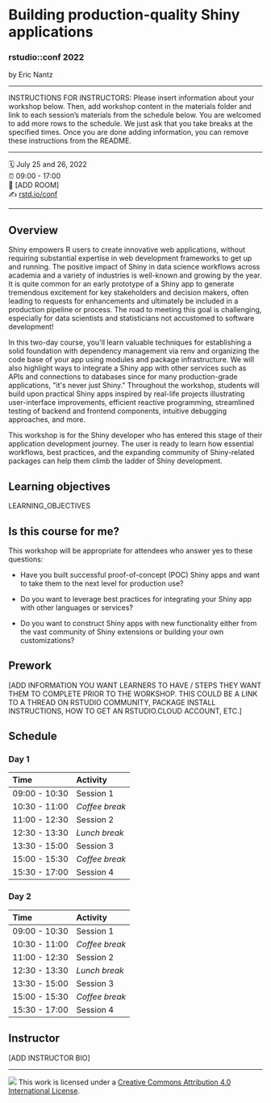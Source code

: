 Building production-quality Shiny applications
================

### rstudio::conf 2022

by Eric Nantz

-----

INSTRUCTIONS FOR INSTRUCTORS: Please insert information about your
workshop below. Then, add workshop content in the materials folder and
link to each session’s materials from the schedule below. You are
welcomed to add more rows to the schedule. We just ask that you take
breaks at the specified times. Once you are done adding information, you
can remove these instructions from the README.

-----

:spiral_calendar: July 25 and 26, 2022  
:alarm_clock:     09:00 - 17:00  
:hotel:           \[ADD ROOM\]  
:writing_hand:    [rstd.io/conf](http://rstd.io/conf)

-----

## Overview

Shiny empowers R users to create innovative web applications, without requiring substantial expertise in web development frameworks to get up and running. The positive impact of Shiny in data science workflows across academia and a variety of industries is well-known and growing by the year. It is quite common for an early prototype of a Shiny app to generate tremendous excitement for key stakeholders and decision makers, often leading to requests for enhancements and ultimately be included in a production pipeline or process. The road to meeting this goal is challenging, especially for data scientists and statisticians not accustomed to software development!

In this two-day course, you'll learn valuable techniques for establishing a solid foundation with dependency management via renv and organizing the code base of your app using modules and package infrastructure. We will also highlight ways to integrate a Shiny app with other services such as APIs and connections to databases since for many production-grade applications, "it's never just Shiny." Throughout the workshop, students will build upon practical Shiny apps inspired by real-life projects illustrating user-interface improvements, efficient reactive programming, streamlined testing of backend and frontend components, intuitive debugging approaches, and more.

This workshop is for the Shiny developer who has entered this stage of their application development journey. The user is ready to learn how essential workflows, best practices, and the expanding community of Shiny-related packages can help them climb the ladder of Shiny development.

## Learning objectives

LEARNING_OBJECTIVES

## Is this course for me?

This workshop will be appropriate for attendees who answer yes to these questions:

- Have you built successful proof-of-concept (POC) Shiny apps and want to take them to the next level for production use?

- Do you want to leverage best practices for integrating your Shiny app with other languages or services?

- Do you want to construct Shiny apps with new functionality either from the vast community of Shiny extensions or building your own customizations?

## Prework

\[ADD INFORMATION YOU WANT LEARNERS TO HAVE / STEPS THEY WANT THEM TO
COMPLETE PRIOR TO THE WORKSHOP. THIS COULD BE A LINK TO A THREAD ON
RSTUDIO COMMUNITY, PACKAGE INSTALL INSTRUCTIONS, HOW TO GET AN
RSTUDIO.CLOUD ACCOUNT, ETC.\]

## Schedule

### Day 1

| Time          | Activity         |
| :------------ | :--------------- |
| 09:00 - 10:30 | Session 1        |
| 10:30 - 11:00 | *Coffee break*   |
| 11:00 - 12:30 | Session 2        |
| 12:30 - 13:30 | *Lunch break*    |
| 13:30 - 15:00 | Session 3        |
| 15:00 - 15:30 | *Coffee break*   |
| 15:30 - 17:00 | Session 4        |

### Day 2

| Time          | Activity         |
| :------------ | :--------------- |
| 09:00 - 10:30 | Session 1        |
| 10:30 - 11:00 | *Coffee break*   |
| 11:00 - 12:30 | Session 2        |
| 12:30 - 13:30 | *Lunch break*    |
| 13:30 - 15:00 | Session 3        |
| 15:00 - 15:30 | *Coffee break*   |
| 15:30 - 17:00 | Session 4        |

## Instructor

\[ADD INSTRUCTOR BIO\]

-----

![](https://i.creativecommons.org/l/by/4.0/88x31.png) This work is
licensed under a [Creative Commons Attribution 4.0 International
License](https://creativecommons.org/licenses/by/4.0/).
